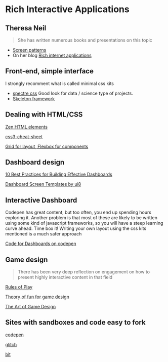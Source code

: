 # Rich Interactive Applications

## Theresa Neil

> She has written numerous books and presentations on this topic

- [Screen patterns](https://theresaneil.wordpress.com/2011/03/31/our-patterns-in-print/)
- On her blog [Rich internet applications](https://theresaneil.wordpress.com/category/rich-internet-applications/)

## Front-end, simple interface

I strongly recomment what is called minimal css kits

- [spectre css](https://picturepan2.github.io/spectre/elements.html) Good look for data / science type of projects.
- [Skeleton framework](https://skeleton-framework.github.io/)

## Dealing with HTML/CSS

[Zen HTML elements](http://www.cheat-sheets.org/saved-copy/ZenCodingCheatSheet.pdf)

[css3-cheat-sheet](https://websitesetup.org/css3-cheat-sheet/)

[Grid for layout, Flexbox for components](https://ishadeed.com/article/grid-layout-flexbox-components/)

## Dashboard design

[10 Best Practices for Building Effective Dashboards](https://www.tableau.com/asset/10-best-practices-building-effective-dashboards)

[Dashboard Screen Templates by ui8](https://ui8.net/tags/dashboard)

## Interactive Dashboard

Codepen has great content, but too often, you end up spending hours exploring it. Another problem is that most of these are likely to be written using some kind of javascript frameworks, so you will have a steep learning curve ahead. Time box it! Writing your own layout using the css kits mentioned is a much safer approach

[Code for Dashboards on codepen](https://codepen.io/search/pens?q=dashboard)

## Game design

> There has been very deep reflection on engagement on how to present highly interactive content in that field

[Rules of Play](https://en.wikipedia.org/wiki/Rules_of_Play)

[Theory of fun for game design](https://www.theoryoffun.com/)

[The Art of Game Design](https://www.schellgames.com/art-of-game-design/)

## Sites with sandboxes and code easy to fork

[codepen](https://codepen.io/)

[glitch](https://glitch.com/)

[bit](https://bit.dev/components)
